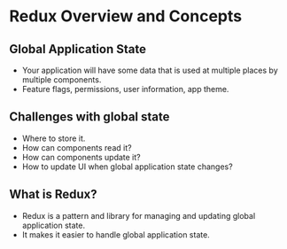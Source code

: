 # Redux Overview and Concepts


## Global Application State 

- Your application will have some data that is used at multiple places by multiple components.
- Feature flags, permissions, user information, app theme.

## Challenges with global state

- Where to store it.
- How can components read it?
- How can components update it?
- How to update UI when global application state changes?


## What is Redux?

- Redux is a pattern and library for managing and updating global application state.
- It makes it easier to handle global application state.
